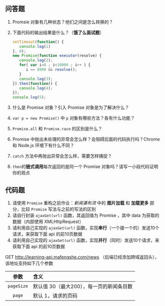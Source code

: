 ## 问答题

1. Promsie 对象有几种状态？他们之间是怎么转换的？

2. 下面代码的输出结果是什么？（**饿了么面试题**）

   ```javascript
   setTimeout(function() {
      console.log(1)
   }, 0);
   new Promise(function executor(resolve) {
      console.log(2);
      for( var i=0 ; i<10000 ; i++ ) {
         i == 9999 && resolve();
      }
      console.log(3);
   }).then(function() {
      console.log(4);
   });
   console.log(5);
   ```

3. 什么是 Promise 对象？引入 Promise 对象是为了解决什么？

4. `var p = new Promise()` 中 `p` 对象有哪些方法？各有什么功能？

5. `Promise.all` 和 `Promise.race` 的区别是什么？

6. Promise 中抛出未处理的异常会怎么样？会阻碍后面的代码执行吗？Chrome 和 Node.js 环境下有什么不同？

7. `catch` 方法中再抛出异常会怎么样，需要怎样捕捉？

8. `then`的**链式调用**每次返回的是同一个 Promise 对象吗？请写一小段代码证明你的观点

## 代码题

1. 请使用 `Promise` 重构之前作业：*新闻瀑布流* 中的 **图片加载** 和 **加载更多** 部分，比较 `Promise` 写法与之前的写法的区别
2. 请自行封装 `ajaxGet(url)` 函数，其返回值为 Promise ，其中 data 为获取的数据（内部使用 XMLHttpRequest）
3. 请利用自己实现的 `ajaxGet(url)` 函数，实现**串行**（一个接一个的）发送10个请求，来获取下面 api 的前10页数据
4. 请利用自己实现的 `ajaxGet(url)` 函数，实现**并行**（同时）发送10个请求，来获取下面 api 的前10页数据

GET http://learning-api.mafengshe.com/news （后端已经添加跨域返回头），该地址支持如下几个参数

|    参数    | 含义                                     |
| :--------: | :--------------------------------------- |
| `pageSize` | 默认值 30（最大200），每一页的新闻条目数 |
|   `page`   | 默认 1，请求的页码                       |